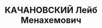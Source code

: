 ---
title: КАЧАНОВСКИЙ Лейб Менахемович
description: "1895 г.р., м.р.: г. Кишинев, еврей, образование: низшее\n Наркомат коммунального\
  \ хозяйства РСФСР, зав. бюро жалоб\n прож.: г. Москва, ул. Лужниковская, д. 1/7,\
  \ кв. 14\n арестован 04.09.1937\n Обвинение: 58-1 а, 17-58-8, 58-11\n Приговор:\
  \ ВК ВС СССР, 28.11.1937 — ВМН с конфискацией имущества\n Расстрелян 28.11.1937,\
  \ Москва\n Реабилитация: ВК ВС СССР, 04.08.1956 - за отсутствием состава преступления"
---